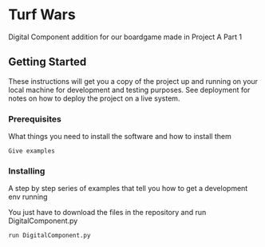 # Turf Wars

Digital Component addition for our boardgame made in Project A Part 1

## Getting Started

These instructions will get you a copy of the project up and running on your local machine for development and testing purposes. 
See deployment for notes on how to deploy the project on a live system.

### Prerequisites

What things you need to install the software and how to install them

```
Give examples
```

### Installing

A step by step series of examples that tell you how to get a development env running

You just have to download the files in the repository and run DigitalComponent.py

```
run DigitalComponent.py
```
